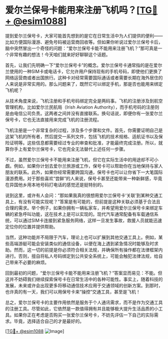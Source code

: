 # 爱尔兰保号卡能用来注册飞机吗？[[TG💪+ @esim1088](https://t.me/s/esim1088)]

提到爱尔兰保号卡，大家可能首先想到的是它在日常生活中为人们提供的便利——比如方便国际漫游、避免号码被运营商回收等。但如果你听说过爱尔兰保号卡后，脑中突然冒出一个奇怪的问题：“爱尔兰保号卡能不能用来注册飞机？”那可真是一个非常有趣的想法！今天咱们就来好好聊聊这个话题。

首先，让我们先明确一下“爱尔兰保号卡”的概念。爱尔兰保号卡通常指的是在爱尔兰使用的一种SIM卡或电话卡，它允许用户保持现有的手机号码，即使他们更换了网络运营商或者出国旅行。这种卡对经常需要国际通话或者需要长期在海外居住的人来说是非常实用的。那么问题来了，既然它可以绑定手机，那是否也能用来绑定飞机呢？

从技术角度来说，飞机注册和手机号码绑定完全是两码事。飞机的注册涉及到航空管理机构，比如爱尔兰民航局（Irish Aviation Authority），而手机号码的注册则是由电信公司负责。这两者之间并没有直接联系。换句话说，即便你有一张爱尔兰保号卡，它也无法直接用来完成飞机的注册流程。

飞机注册是一个非常复杂的过程，涉及多个步骤和文件。首先，你需要证明自己是这架飞机的所有者，然后提交一系列文件，包括飞机的技术规格、适航证书以及保险证明等。这些信息都需要经过专业的审查和批准，才能最终完成注册。所以，就算你手上有爱尔兰保号卡，它也完全无法替代上述任何一步骤。

不过，虽然爱尔兰保号卡不能用来注册飞机，但它在实际生活中的用途却不可小觑。例如，如果你计划去爱尔兰旅游或工作，保号卡可以帮助你在当地保持与家人朋友的联系。此外，如果你经常需要跨国沟通，保号卡也可以让你省下一大笔国际漫游费用。对于那些喜欢“尝鲜”的人来说，保号卡甚至还能带来一种新鲜感，毕竟在异国他乡用本地号码打电话的感觉还是挺特别的。

说到这里，或许有人会问：“那如果我真的很想用爱尔兰保号卡‘关联’到某种交通工具上，有没有可能实现呢？”答案是有可能的，但前提是这种关联必须基于合法且合理的需求。举个例子，如果你拥有一辆私家车，并希望用爱尔兰保号卡来绑定车辆的紧急呼叫功能，这在技术上是可以实现的。现代汽车通常配备有车载通信系统，可以通过SIM卡连接到紧急服务网络，这样一旦发生事故，救援人员就能迅速定位你的位置并提供帮助。

当然，这种功能并不局限于汽车，理论上也可以扩展到其他交通工具上。例如，某些高端游艇可能会安装类似的通信设备，以便在海上遇到紧急情况时能够及时求助。然而，这一切的前提是你必须符合相关法规，并确保所有操作都在法律框架内进行。否则，擅自将私人号码绑定到公共安全系统上，可能会触犯法律法规，给自己带来不必要的麻烦。

回到最初的问题，“爱尔兰保号卡能不能用来注册飞机？”答案显而易见：不能。但这并不妨碍我们继续探索保号卡在日常生活中的各种可能性。事实上，随着科技的发展，未来或许会出现更多将移动通信技术应用于交通领域的创新方案。到那时，也许真的有一天，我们可以用保号卡来“操控”交通工具，甚至是飞机！

总之，爱尔兰保号卡的主要作用依然是服务于个人通讯需求，而不是作为交通工具的注册工具。尽管如此，它依然是一款值得拥有并且能够极大提升生活品质的小工具。如果你正在考虑是否购买一张爱尔兰保号卡，不妨先评估一下自己的实际需求。毕竟，选择适合自己的才是最好的。

[[TG💪+ @esim1088](https://t.me/s/esim1088) ![Image](https://i.postimg.cc/4NQfJmqS/Snipaste-2025-05-13-00-14-12.png)]